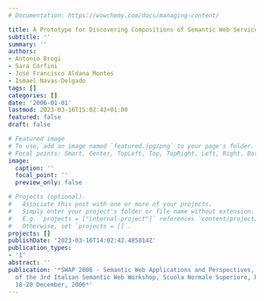 ```yaml
---
# Documentation: https://wowchemy.com/docs/managing-content/

title: A Prototype for Discovering Compositions of Semantic Web Services
subtitle: ''
summary: ''
authors:
- Antonio Brogi
- Sara Corfini
- José Francisco Aldana Montes
- Ismael Navas-Delgado
tags: []
categories: []
date: '2006-01-01'
lastmod: 2023-03-16T15:02:42+01:00
featured: false
draft: false

# Featured image
# To use, add an image named `featured.jpg/png` to your page's folder.
# Focal points: Smart, Center, TopLeft, Top, TopRight, Left, Right, BottomLeft, Bottom, BottomRight.
image:
  caption: ''
  focal_point: ''
  preview_only: false

# Projects (optional).
#   Associate this post with one or more of your projects.
#   Simply enter your project's folder or file name without extension.
#   E.g. `projects = ["internal-project"]` references `content/project/deep-learning/index.md`.
#   Otherwise, set `projects = []`.
projects: []
publishDate: '2023-03-16T14:02:42.485814Z'
publication_types:
- '1'
abstract: ''
publication: '*SWAP 2006 - Semantic Web Applications and Perspectives, Proceedings
  of the 3rd Italian Semantic Web Workshop, Scuola Normale Superiore, Pisa, Italy,
  18-20 December, 2006*'
---
```

